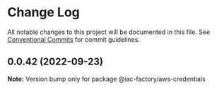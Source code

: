 # Change Log

All notable changes to this project will be documented in this file.
See [Conventional Commits](https://conventionalcommits.org) for commit guidelines.

## 0.0.42 (2022-09-23)

**Note:** Version bump only for package @iac-factory/aws-credentials
